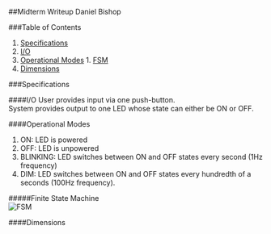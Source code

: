 ##Midterm Writeup
Daniel Bishop

###Table of Contents
1. [Specifications](#specifications)
  1. [I/O](#io)
  2. [Operational Modes](#operational_modes)
    1. [FSM](#finite_state_machine)
  3. [Dimensions](#dimensions)

###Specifications

####I/O
User provides input via one push-button.  
System provides output to one LED whose state can either be ON or OFF.

####Operational Modes
1. ON: LED is powered
2. OFF: LED is unpowered
3. BLINKING: LED switches between ON and OFF states every second (1Hz frequency)
4. DIM: LED switches between ON and OFF states every hundredth of a seconds (100Hz frequency).  

#####Finite State Machine  
![FSM](http://i.imgur.com/S7b8XpO.png)  

####Dimensions
